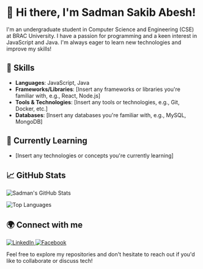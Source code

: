 # 👋 Hi there, I'm Sadman Sakib Abesh!

I'm an undergraduate student in Computer Science and Engineering (CSE) at BRAC University. I have a passion for programming and a keen interest in JavaScript and Java. I'm always eager to learn new technologies and improve my skills!

## 🚀 Skills
- **Languages**: JavaScript, Java
- **Frameworks/Libraries**: [Insert any frameworks or libraries you're familiar with, e.g., React, Node.js]
- **Tools & Technologies**: [Insert any tools or technologies, e.g., Git, Docker, etc.]
- **Databases**: [Insert any databases you're familiar with, e.g., MySQL, MongoDB]

## 🌱 Currently Learning
- [Insert any technologies or concepts you're currently learning]

## 📈 GitHub Stats

![Sadman's GitHub Stats](https://github-readme-stats.vercel.app/api?username=YOUR_GITHUB_USERNAME&show_icons=true&theme=radical)

![Top Languages](https://github-readme-stats.vercel.app/api/top-langs/?username=YOUR_GITHUB_USERNAME&layout=compact&theme=radical)

## 🌍 Connect with me

<a href="YOUR_LINKEDIN_PROFILE_URL" target="_blank">
  <img src="https://img.shields.io/badge/LinkedIn-0077B5?style=for-the-badge&logo=linkedin&logoColor=white" alt="LinkedIn" />
</a>
<a href="YOUR_FACEBOOK_PROFILE_URL" target="_blank">
  <img src="https://img.shields.io/badge/Facebook-3b5998?style=for-the-badge&logo=facebook&logoColor=white" alt="Facebook" />
</a>

Feel free to explore my repositories and don't hesitate to reach out if you'd like to collaborate or discuss tech!
